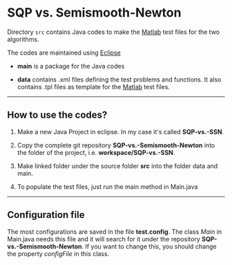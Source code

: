 # SQP vs. Semismooth-Newton

Directory `src` contains Java codes
to make the [Matlab][] test files
for the two algorithms.

The codes are maintained using [Eclipse][]
  
  * **main** is a package for the Java codes
  
  * **data** contains .xml files defining the test problems and functions.
    It also contains .tpl files as template for the [Matlab][] test files.

---

## How to use the codes?

1. Make a new Java Project in eclipse. In my case it's called **SQP-vs.-SSN**.

2. Copy the complete git repository **SQP-vs.-Semismooth-Newton**
   into the folder of the project, i.e. **workspace/SQP-vs.-SSN**.

3. Make linked folder under the source folder **src** into the folder data and main.

4. To populate the test files, just run the main method in Main.java

---

## Configuration file

The most configurations are saved in the file **test.config**.
The class *Main* in Main.java needs this file and it will search for it
under the repository **SQP-vs.-Semismooth-Newton**.
If you want to change this, you should change the property *configFile*
in this class.

[matlab]: http://de.wikipedia.org/wiki/MATLAB "MATLAB"
[eclipse]: http://eclipse.org "Eclipse"